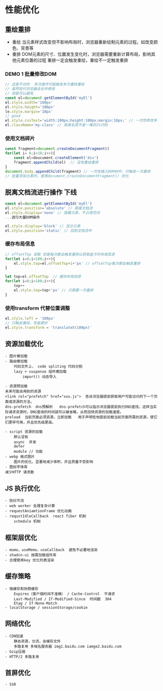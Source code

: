 # 性能优化

## 重绘重排

- 重绘
    当元素样式改变但不影响布局时，浏览器重新绘制元素的过程。如改变颜色、背景等
- 重排
    DOM元素的尺寸、位置发生变化时，浏览器需要重新计算布局，影响其他元素位置的过程
    重排一定会触发重绘，重绘不一定触发重排

### DEMO 1 批量修改DOM
```js
// 这是不对的  多次操作可能触发多次重排重绘
// 虽然现代浏览器会合并修改
// 但是可以避免
const el=document.getElementById('myEl')
el.style.width='100px'
el.style.height='100px'
le.style.margin='10px'
// good
el.style.cssText='width:100px;height:100px;margin:10px;' // 一次性修改多个样式
el.className='my-class' // 用类名而不是一堆的JS代码
```

### 使用文档碎片
```js
const fragment=document.createDocumentFragment()
for(let i= 0;i<10;i++){
    const el=doucument.createElement('div')
    fragment.appendChild(el)  // 没有重绘重排
}
document.body.appendChild(fragment) // 一次性插入DOM树中，只触发一次重排
// 批量添加元素时，使用document.createDocumentFragment() 优化
```

## 脱离文档流进行操作  下线
```js
const el=document.getElementById('myEl')
el.style.position='absolute' // 脱离文档流
el.style.display='none' // 隐藏元素，不占用空间
...进行大量DOM操作

el.style.display='block' // 显示元素
el.style.position='static' // 回到文档流中

```

### 缓存布局信息
```js
// offsetTop 读取 但是每次都会触发重排以获取盒子的布局信息
for(let i=0;i<100;i++){
    el.style.top=el.offsetTop+1+'px' // offsetTop每次都会触发重排
}

let top=el.offsetTop  // 缓存布局信息
for(let i=0;i<100;i++){
    top++
    el.style.top=top+'px' // 只需要一次重排
}

```

### 使用transform 代替位置调整
```js
el.style.left = '100px'
// 只触发重绘，性能更好
el.style.transform = 'translateX(100px)'
```


## 资源加载优化
    - 图片懒加载
    - 路由懒加载
        代码文件上， code spliting 代码分割
        lazy + suspense 组件懒加载
            import() 动态导入

    - 资源预加载
    未来可能会用到的资源
    <link rel="prefetch" href="xxx.js">  告诉浏览器提前获取用户可能访问的下一个页面或资源的方法。
    dns-prefetch  dns预解析   dns-prefetch可以指示浏览器提前执行DNS查找，这样当实际请求资源时，DNS查询的时间就可以被省略，从而加快资源的加载速度。
    preload  当前页面必须资源，立即加载   用于声明性地提前加载当前页面所需的资源，使它们更早可用，并且优先级更高。

    - script 资源的加载
        默认没有  
        async  并发
        defer   
        module // 功能
    - webp 格式图片 
        图片的优化，显著地减少体积，并且质量不受影响
    - 图标字体库
    减少HTTP 请求数

## JS 执行优化
    - 防抖节流
    - web worker 处理复杂计算
    - requestAniamtionFrame 优化动画
    - requstIdleCallback  react fiber 机制
        schedule 机制

## 框架层优化
    - momo，useMemo，useCallback  避免不必要地渲染
    - shadcn-ui 按需加载组件库
    - 合理使用key 优化列表渲染

## 缓存策略
    - 强缓存和协商缓存
        Expires（客户端时间不准确） / Cache-Control  不请求
        Last-Modified / If-Modified-Since  时间戳  304
        Etag / If-None-Match
    - localStorage / sessionStorage/cookie
## 网络优化
    - CDN加速
        静态资源，分流，会缓存文件
        多路复用 多域名服务器 img1.baidu.com iamge2.baidu.com
    - Gzip压缩
    - HTTP/2 多路复用

## 首屏优化
    - SSR